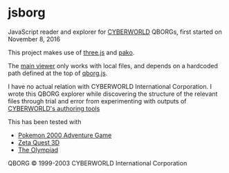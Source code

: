 # jsborg
JavaScript reader and explorer for [CYBERWORLD](http://wayback.archive.org/web/20030202000627/http://www.cyberworldcorp.com/) QBORGs, first started on November 8, 2016

This project makes use of [three.js](https://github.com/mrdoob/three.js/) and [pako](https://github.com/nodeca/pako).

The [main viewer](qborgprototype.html) only works with local files, and depends on a hardcoded path defined at the top of [qborg.js](qborg.js).

I have no actual relation with CYBERWORLD International Corporation. I wrote this QBORG explorer while discovering the structure of the relevant files through trial and error from experimenting with outputs of [CYBERWORLD's authoring tools](http://web.archive.org/web/20030204221240/http://www.cwarp.com:80/downloads/index.html)

This has been tested with
* [Pokemon 2000 Adventure Game](http://web.archive.org/web/20061105053936/http://p2kmovie.warnerbros.com/worlds.html)
* [Zeta Quest 3D](http://web.archive.org/web/20020706213551/http://www2.warnerbros.com/web/zeta-kids/quest.jsp)
* [The Olympiad](http://web.archive.org/web/20021204151916/http://www.cyberworldcorp.com:80/new/featureworlds/featworlds_cs_olympiad.asp)

QBORG &copy; 1999-2003 CYBERWORLD International Corporation 
